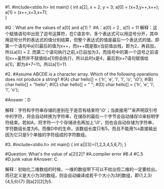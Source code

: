 #1.
    #include<stdio.h>
      int main() {
        int a[2], x = 2, y = 3;
        a[0] = (x+3,y++,x++);
        a[1] = (x++,x+3,x+7);  
      }

#Q：What are the values of a[0] and a[1]？
#A：a[0] = 2 , a[1] = 11
解释：这个赋值语句中出现了逗号运算符，在C语言中，多个表达式可以用逗号分开，其中用逗号分开的表达式的值分别结算，但整个表达式的值是最后一个表达式的值。即第一个语句中a[0]最后的值为x++，而x++既是取x当前值出栈，即为2，再自加，所以a[0] = 2. 而第二个语句执行之前,x已自加为3，而括号中的第一个逗号之前语句x++虽然并不赋值给a[1]但会执行，所以此时x是4，最后到x+7语句赋值给a[1]，即为4+7=11。所以a[1]=11.

#2.
#Assume ABCDE is a character array. Which of the following operations does not produce a string?
#(A) char hello[] = {'h', 'e', 'l', 'l', 'o', '\0'};
#(B) char hello[] = "hello";
#(C) char hello[] = " ";
#(D) char hello[] = {'h', 'e', 'l', 'l', 'o'};

#Answer：D

解释：字符和字符串存储的差别在于是否有结束符'\0'；当直接用""来声明双引号中的字符，将会自动转换为字符串，在储存的最后一个字节会自动储存\0来标明字符结束。若如A，将字符一个个存储进去再加上'\0'，则也会自动存储为字符串，字符数组长度为6。而像D中的生命，该数组长度只有5，而且不能用%s直接输出因为它只是5个单独的字符组成的字符数组。

#3.
    #include<stdio.h>
      int main() {
         int a[][3]={1,2,3,4,5,6,7};
      }

#Question: What's the value of a[2][2]?
#A.compiler error 
#B.4 
#C.5  
#D.junk value
#Answer: C

解释：初始化二维数组的时候，一维的数组带下可以不给出但二维的一定要给出。而已定义是大小为3的数组，则会自动编译成若干个大小为3的数组，即{1,2,3}{4,5,6}{7} 则a[2][2]为5.